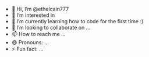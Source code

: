 - 👋 Hi, I’m @ethelcain777
- 👀 I’m interested in 
- 🌱 I’m currently learning how to code for the first time :)
- 💞️ I’m looking to collaborate on ...
- 📫 How to reach me ...
- 😄 Pronouns: ...
- ⚡ Fun fact: ...

<!---
ethelcain777/ethelcain777 is a ✨ special ✨ repository because its `README.md` (this file) appears on your GitHub profile.
You can click the Preview link to take a look at your changes.
--->
